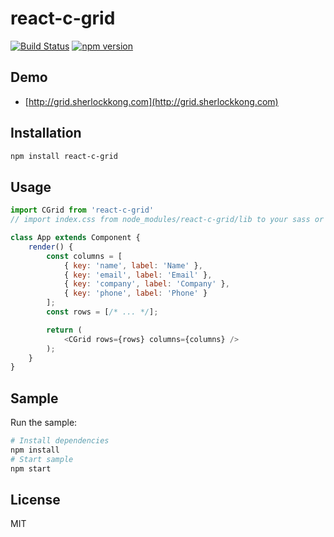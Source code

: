 # react-c-grid

[![Build Status](https://travis-ci.org/sherlockkong/react-c-grid.svg?branch=master)](https://travis-ci.org/sherlockkong/react-c-grid)
[![npm version](https://badge.fury.io/js/react-c-grid.svg)](https://badge.fury.io/js/react-c-grid)

## Demo

- [http://grid.sherlockkong.com](http://grid.sherlockkong.com)

## Installation

```bash
npm install react-c-grid
```

## Usage

```javascript
import CGrid from 'react-c-grid'
// import index.css from node_modules/react-c-grid/lib to your sass or less file.

class App extends Component {
    render() {
        const columns = [
            { key: 'name', label: 'Name' },
            { key: 'email', label: 'Email' },
            { key: 'company', label: 'Company' },
            { key: 'phone', label: 'Phone' }
        ];
        const rows = [/* ... */];

        return (
            <CGrid rows={rows} columns={columns} />
        );
    }
}
```

## Sample

Run the sample:

```bash
# Install dependencies
npm install
# Start sample
npm start
```

## License

MIT
